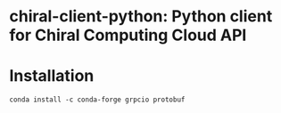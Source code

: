 # chiral-client-python: Python client for Chiral Computing Cloud API

# Installation
`conda install -c conda-forge grpcio protobuf`
